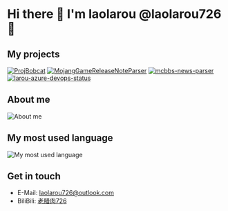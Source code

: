 # Hi there 👋 I'm laolarou @laolarou726 🥓

## My projects

[![ProjBobcat](https://github-readme-stats.vercel.app/api/pin/?username=corona-studio&repo=ProjBobcat)](https://github.com/Corona-Studio/ProjBobcat)
[![MojangGameReleaseNoteParser](https://github-readme-stats.vercel.app/api/pin/?username=corona-studio&repo=MojangGameReleaseNoteParser)](https://github.com/Corona-Studio/MojangGameReleaseNoteParser)
[![mcbbs-news-parser](https://github-readme-stats.vercel.app/api/pin/?username=corona-studio&repo=mcbbs-news-parser)](https://github.com/Corona-Studio/mcbbs-news-parser)
[![larou-azure-devops-status](https://github-readme-stats.vercel.app/api/pin/?username=laolarou726&repo=larou-azure-devops-status)](https://github.com/laolarou726/larou-azure-devops-status)

## About me

![About me](https://github-readme-stats.vercel.app/api?username=laolarou726&count_private=true&show_icons=true&theme=dracula)

## My most used language

![My most used language](https://github-readme-stats.vercel.app/api/top-langs/?username=laolarou726&count_private=true&layout=compact&theme=dracula)

## 

## Get in touch

- E-Mail: [laolarou726@outlook.com](mailto:laolarou726@outlook.com)
- BiliBili: [老腊肉726](https://space.bilibili.com/31267692)
